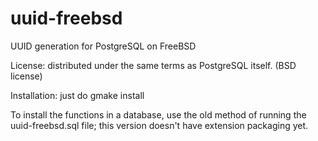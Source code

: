 uuid-freebsd
============

UUID generation for PostgreSQL on FreeBSD

License: distributed under the same terms as PostgreSQL itself. (BSD license)

Installation: just do gmake install

To install the functions in a database, use the old method of running the
uuid-freebsd.sql file; this version doesn't have extension packaging yet.
